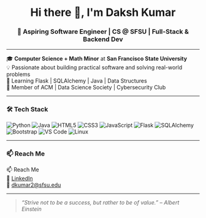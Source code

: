 <h1 align="center">Hi there 👋, I'm Daksh Kumar</h1>
<h3 align="center">🚀 Aspiring Software Engineer | CS @ SFSU | Full-Stack & Backend Dev</h3>

---

🎓 **Computer Science + Math Minor** at **San Francisco State University**  
💡 Passionate about building practical software and solving real-world problems  
🌱 Learning Flask | SQLAlchemy | Java | Data Structures  
🔐 Member of ACM | Data Science Society | Cybersecurity Club  

---

### 🛠️ Tech Stack

![Python](https://img.shields.io/badge/-Python-3776AB?style=flat&logo=python&logoColor=white)
![Java](https://img.shields.io/badge/-Java-007396?style=flat&logo=java&logoColor=white)
![HTML5](https://img.shields.io/badge/-HTML5-E34F26?style=flat&logo=html5&logoColor=white)
![CSS3](https://img.shields.io/badge/-CSS3-1572B6?style=flat&logo=css3&logoColor=white)
![JavaScript](https://img.shields.io/badge/-JavaScript-F7DF1E?style=flat&logo=javascript&logoColor=black)
![Flask](https://img.shields.io/badge/-Flask-000000?style=flat&logo=flask)
![SQLAlchemy](https://img.shields.io/badge/-SQLAlchemy-EE0000?style=flat)
![Bootstrap](https://img.shields.io/badge/-Bootstrap-7952B3?style=flat&logo=bootstrap)
![VS Code](https://img.shields.io/badge/-VS%20Code-007ACC?style=flat&logo=visual-studio-code)
![Linux](https://img.shields.io/badge/-Linux-FCC624?style=flat&logo=linux&logoColor=black)

---

### 📫 Reach Me

📫 Reach Me  
🔗 [LinkedIn](https://linkedin.com/in/daksh-kumar06)  
📧 dkumar2@sfsu.edu

---

> *“Strive not to be a success, but rather to be of value.” – Albert Einstein*
